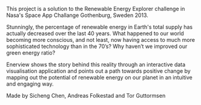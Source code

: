 This project is a solution to the Renewable Energy Explorer challenge in Nasa's Space App Challange Gothenburg, Sweden 2013.

Stunningly, the percentage of renewable energy in Earth's total supply has actually decreased over the last 40 years. 
What happened to our world becoming more conscious, and not least, now having access to much more sophisticated technology than in the 70’s? 
Why haven’t we improved our green energy ratio?

Enerview shows the story behind this reality through an interactive data visualisation application and points out a path towards positive change by mapping out the potential of renewable energy on our planet in an intuitive and engaging way.

Made by
Sicheng Chen, Andreas Folkestad and Tor Guttormsen
